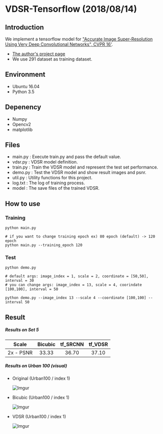 # VDSR-Tensorflow (2018/08/14)

## Introduction
We implement a tensorflow model for ["Accurate Image Super-Resolution Using Very Deep Convolutional Networks", CVPR 16'](http://cv.snu.ac.kr/research/VDSR/VDSR_CVPR2016.pdf).
- [The author's project page](http://cv.snu.ac.kr/research/VDSR/)
- We use 291 dataset as training dataset.

## Environment
- Ubuntu 16.04
- Python 3.5

## Depenency
- Numpy
- Opencv2
- matplotlib

## Files
- main.py : Execute train.py and pass the default value.
- vdsr.py : VDSR model definition.
- train.py : Train the VDSR model and represent the test set performance.
- demo.py : Test the VDSR model and show result images and psnr.
- util.py : Utility functions for this project.
- log.txt : The log of training process.
- model : The save files of the trained VDSR.

## How to use
### Training
```shell
python main.py

# if you want to change training epoch ex) 80 epoch (default) -> 120 epoch
python main.py --training_epoch 120
```

### Test
```shell
python demo.py

# default args: image_index = 1, scale = 2, coordinate = [50,50], interval = 30 
# you can change args: image_index = 13, scale = 4, coorindate [100,100], interval = 50

python demo.py --image_index 13 --scale 4 --coordinate [100,100] --interval 50
```

## Result
##### Results on Set 5

|  Scale    | Bicubic | tf_SRCNN | tf_VDSR |
|:---------:|:-------:|:----:|:----:|
| 2x - PSNR|   33.33 |   36.70 |   37.10 |

##### Results on Urban 100 (visual)
- Original (Urban100 / index 1)

  ![Imgur](https://github.com/DevKiHyun/VDSR-Tensorflow/blob/master/VDSR/result/original.png)
 
 - Bicubic (Urban100 / index 1)

    ![Imgur](https://github.com/DevKiHyun/VDSR-Tensorflow/blob/master/VDSR/result/bicubic.png)
 
 - VDSR (Urban100 / index 1)
 
    ![Imgur](https://github.com/DevKiHyun/VDSR-Tensorflow/blob/master/VDSR/result/VDSR.png)
